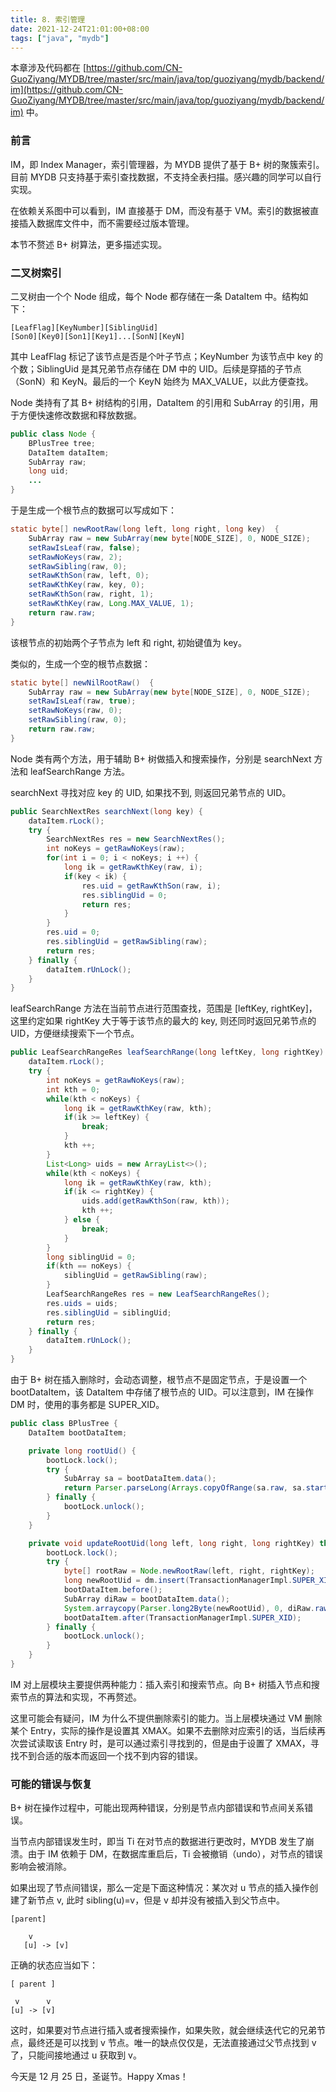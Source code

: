 ```yaml
---
title: 8. 索引管理
date: 2021-12-24T21:01:00+08:00
tags: ["java", "mydb"]
---
```


本章涉及代码都在 [https://github.com/CN-GuoZiyang/MYDB/tree/master/src/main/java/top/guoziyang/mydb/backend/im](https://github.com/CN-GuoZiyang/MYDB/tree/master/src/main/java/top/guoziyang/mydb/backend/im) 中。

### 前言

IM，即 Index Manager，索引管理器，为 MYDB 提供了基于 B+ 树的聚簇索引。目前 MYDB 只支持基于索引查找数据，不支持全表扫描。感兴趣的同学可以自行实现。

在依赖关系图中可以看到，IM 直接基于 DM，而没有基于 VM。索引的数据被直接插入数据库文件中，而不需要经过版本管理。

本节不赘述 B+ 树算法，更多描述实现。

### 二叉树索引

二叉树由一个个 Node 组成，每个 Node 都存储在一条 DataItem 中。结构如下：

```
[LeafFlag][KeyNumber][SiblingUid]
[Son0][Key0][Son1][Key1]...[SonN][KeyN]
```

其中 LeafFlag 标记了该节点是否是个叶子节点；KeyNumber 为该节点中 key 的个数；SiblingUid 是其兄弟节点存储在 DM 中的 UID。后续是穿插的子节点（SonN）和 KeyN。最后的一个 KeyN 始终为 MAX\_VALUE，以此方便查找。

Node 类持有了其 B+ 树结构的引用，DataItem 的引用和 SubArray 的引用，用于方便快速修改数据和释放数据。

```java
public class Node {
    BPlusTree tree;
    DataItem dataItem;
    SubArray raw;
    long uid;
    ...
}
```

于是生成一个根节点的数据可以写成如下：

```java
static byte[] newRootRaw(long left, long right, long key)  {
    SubArray raw = new SubArray(new byte[NODE_SIZE], 0, NODE_SIZE);
    setRawIsLeaf(raw, false);
    setRawNoKeys(raw, 2);
    setRawSibling(raw, 0);
    setRawKthSon(raw, left, 0);
    setRawKthKey(raw, key, 0);
    setRawKthSon(raw, right, 1);
    setRawKthKey(raw, Long.MAX_VALUE, 1);
    return raw.raw;
}
```

该根节点的初始两个子节点为 left 和 right, 初始键值为 key。

类似的，生成一个空的根节点数据：

```java
static byte[] newNilRootRaw()  {
    SubArray raw = new SubArray(new byte[NODE_SIZE], 0, NODE_SIZE);
    setRawIsLeaf(raw, true);
    setRawNoKeys(raw, 0);
    setRawSibling(raw, 0);
    return raw.raw;
}
```

Node 类有两个方法，用于辅助 B+ 树做插入和搜索操作，分别是 searchNext 方法和 leafSearchRange 方法。

searchNext 寻找对应 key 的 UID, 如果找不到, 则返回兄弟节点的 UID。

```java
public SearchNextRes searchNext(long key) {
    dataItem.rLock();
    try {
        SearchNextRes res = new SearchNextRes();
        int noKeys = getRawNoKeys(raw);
        for(int i = 0; i < noKeys; i ++) {
            long ik = getRawKthKey(raw, i);
            if(key < ik) {
                res.uid = getRawKthSon(raw, i);
                res.siblingUid = 0;
                return res;
            }
        }
        res.uid = 0;
        res.siblingUid = getRawSibling(raw);
        return res;
    } finally {
        dataItem.rUnLock();
    }
}
```

leafSearchRange 方法在当前节点进行范围查找，范围是 \[leftKey, rightKey\]，这里约定如果 rightKey 大于等于该节点的最大的 key, 则还同时返回兄弟节点的 UID，方便继续搜索下一个节点。

```java
public LeafSearchRangeRes leafSearchRange(long leftKey, long rightKey) {
    dataItem.rLock();
    try {
        int noKeys = getRawNoKeys(raw);
        int kth = 0;
        while(kth < noKeys) {
            long ik = getRawKthKey(raw, kth);
            if(ik >= leftKey) {
                break;
            }
            kth ++;
        }
        List<Long> uids = new ArrayList<>();
        while(kth < noKeys) {
            long ik = getRawKthKey(raw, kth);
            if(ik <= rightKey) {
                uids.add(getRawKthSon(raw, kth));
                kth ++;
            } else {
                break;
            }
        }
        long siblingUid = 0;
        if(kth == noKeys) {
            siblingUid = getRawSibling(raw);
        }
        LeafSearchRangeRes res = new LeafSearchRangeRes();
        res.uids = uids;
        res.siblingUid = siblingUid;
        return res;
    } finally {
        dataItem.rUnLock();
    }
}
```

由于 B+ 树在插入删除时，会动态调整，根节点不是固定节点，于是设置一个 bootDataItem，该 DataItem 中存储了根节点的 UID。可以注意到，IM 在操作 DM 时，使用的事务都是 SUPER\_XID。

```java
public class BPlusTree {
    DataItem bootDataItem;

    private long rootUid() {
        bootLock.lock();
        try {
            SubArray sa = bootDataItem.data();
            return Parser.parseLong(Arrays.copyOfRange(sa.raw, sa.start, sa.start+8));
        } finally {
            bootLock.unlock();
        }
    }

    private void updateRootUid(long left, long right, long rightKey) throws Exception {
        bootLock.lock();
        try {
            byte[] rootRaw = Node.newRootRaw(left, right, rightKey);
            long newRootUid = dm.insert(TransactionManagerImpl.SUPER_XID, rootRaw);
            bootDataItem.before();
            SubArray diRaw = bootDataItem.data();
            System.arraycopy(Parser.long2Byte(newRootUid), 0, diRaw.raw, diRaw.start, 8);
            bootDataItem.after(TransactionManagerImpl.SUPER_XID);
        } finally {
            bootLock.unlock();
        }
    }
}
```

IM 对上层模块主要提供两种能力：插入索引和搜索节点。向 B+ 树插入节点和搜索节点的算法和实现，不再赘述。

这里可能会有疑问，IM 为什么不提供删除索引的能力。当上层模块通过 VM 删除某个 Entry，实际的操作是设置其 XMAX。如果不去删除对应索引的话，当后续再次尝试读取该 Entry 时，是可以通过索引寻找到的，但是由于设置了 XMAX，寻找不到合适的版本而返回一个找不到内容的错误。

### 可能的错误与恢复

B+ 树在操作过程中，可能出现两种错误，分别是节点内部错误和节点间关系错误。

当节点内部错误发生时，即当 Ti 在对节点的数据进行更改时，MYDB 发生了崩溃。由于 IM 依赖于 DM，在数据库重启后，Ti 会被撤销（undo），对节点的错误影响会被消除。

如果出现了节点间错误，那么一定是下面这种情况：某次对 u 节点的插入操作创建了新节点 v, 此时 sibling(u)=v，但是 v 却并没有被插入到父节点中。

```
[parent]
    
    v
   [u] -> [v]
```

正确的状态应当如下：

```
[ parent ]
       
 v      v
[u] -> [v]
```

这时，如果要对节点进行插入或者搜索操作，如果失败，就会继续迭代它的兄弟节点，最终还是可以找到 v 节点。唯一的缺点仅仅是，无法直接通过父节点找到 v 了，只能间接地通过 u 获取到 v。

今天是 12 月 25 日，圣诞节。Happy Xmas！